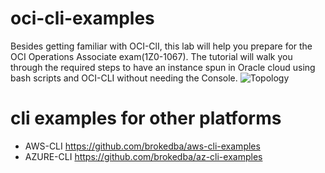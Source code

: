 # oci-cli-examples
 Besides getting familiar with OCI-ClI, this lab will help you prepare for the OCI Operations Associate exam(1Z0-1067).
The tutorial will walk you through the required steps to have an instance spun in Oracle cloud using bash scripts and OCI-CLI without needing the Console. 
![Topology](https://brokedba.files.wordpress.com/2020/05/oci-cli-1.png?w=853)

# cli examples for other platforms
- AWS-CLI https://github.com/brokedba/aws-cli-examples
- AZURE-CLI https://github.com/brokedba/az-cli-examples 
